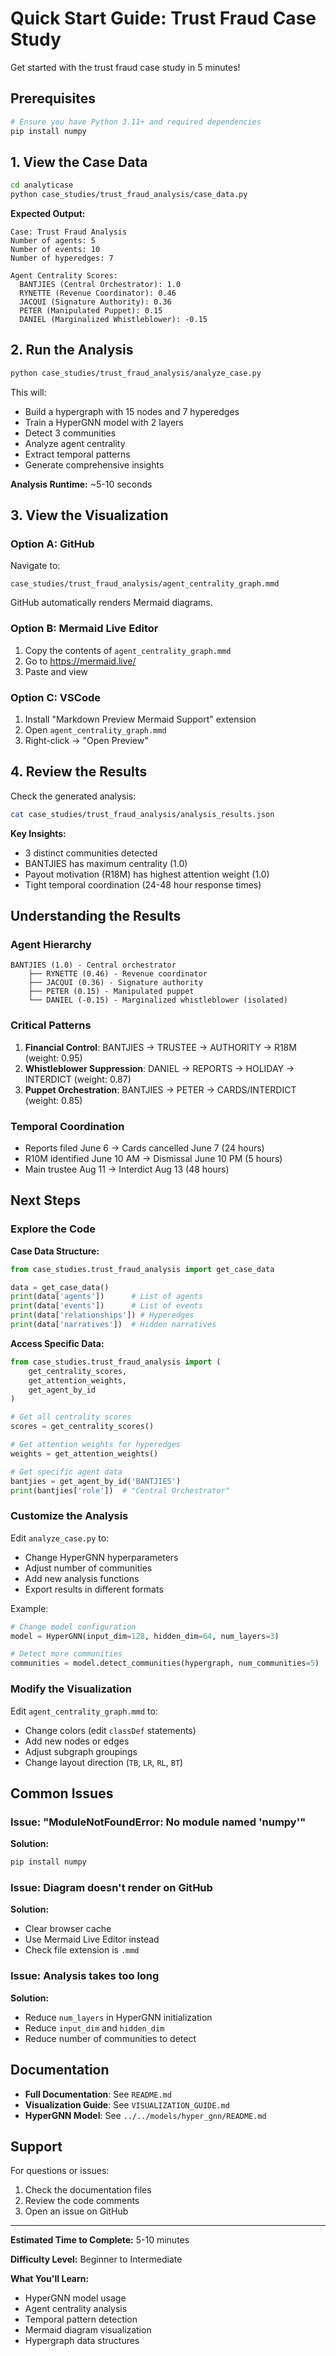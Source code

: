 # Quick Start Guide: Trust Fraud Case Study

Get started with the trust fraud case study in 5 minutes!

## Prerequisites

```bash
# Ensure you have Python 3.11+ and required dependencies
pip install numpy
```

## 1. View the Case Data

```bash
cd analyticase
python case_studies/trust_fraud_analysis/case_data.py
```

**Expected Output:**
```
Case: Trust Fraud Analysis
Number of agents: 5
Number of events: 10
Number of hyperedges: 7

Agent Centrality Scores:
  BANTJIES (Central Orchestrator): 1.0
  RYNETTE (Revenue Coordinator): 0.46
  JACQUI (Signature Authority): 0.36
  PETER (Manipulated Puppet): 0.15
  DANIEL (Marginalized Whistleblower): -0.15
```

## 2. Run the Analysis

```bash
python case_studies/trust_fraud_analysis/analyze_case.py
```

This will:
- Build a hypergraph with 15 nodes and 7 hyperedges
- Train a HyperGNN model with 2 layers
- Detect 3 communities
- Analyze agent centrality
- Extract temporal patterns
- Generate comprehensive insights

**Analysis Runtime:** ~5-10 seconds

## 3. View the Visualization

### Option A: GitHub
Navigate to:
```
case_studies/trust_fraud_analysis/agent_centrality_graph.mmd
```

GitHub automatically renders Mermaid diagrams.

### Option B: Mermaid Live Editor
1. Copy the contents of `agent_centrality_graph.mmd`
2. Go to https://mermaid.live/
3. Paste and view

### Option C: VSCode
1. Install "Markdown Preview Mermaid Support" extension
2. Open `agent_centrality_graph.mmd`
3. Right-click → "Open Preview"

## 4. Review the Results

Check the generated analysis:
```bash
cat case_studies/trust_fraud_analysis/analysis_results.json
```

**Key Insights:**
- 3 distinct communities detected
- BANTJIES has maximum centrality (1.0)
- Payout motivation (R18M) has highest attention weight (1.0)
- Tight temporal coordination (24-48 hour response times)

## Understanding the Results

### Agent Hierarchy
```
BANTJIES (1.0) - Central orchestrator
    ├── RYNETTE (0.46) - Revenue coordinator
    ├── JACQUI (0.36) - Signature authority
    ├── PETER (0.15) - Manipulated puppet
    └── DANIEL (-0.15) - Marginalized whistleblower (isolated)
```

### Critical Patterns
1. **Financial Control**: BANTJIES → TRUSTEE → AUTHORITY → R18M (weight: 0.95)
2. **Whistleblower Suppression**: DANIEL → REPORTS → HOLIDAY → INTERDICT (weight: 0.87)
3. **Puppet Orchestration**: BANTJIES → PETER → CARDS/INTERDICT (weight: 0.85)

### Temporal Coordination
- Reports filed June 6 → Cards cancelled June 7 (24 hours)
- R10M identified June 10 AM → Dismissal June 10 PM (5 hours)
- Main trustee Aug 11 → Interdict Aug 13 (48 hours)

## Next Steps

### Explore the Code

**Case Data Structure:**
```python
from case_studies.trust_fraud_analysis import get_case_data

data = get_case_data()
print(data['agents'])      # List of agents
print(data['events'])      # List of events
print(data['relationships']) # Hyperedges
print(data['narratives'])  # Hidden narratives
```

**Access Specific Data:**
```python
from case_studies.trust_fraud_analysis import (
    get_centrality_scores,
    get_attention_weights,
    get_agent_by_id
)

# Get all centrality scores
scores = get_centrality_scores()

# Get attention weights for hyperedges
weights = get_attention_weights()

# Get specific agent data
bantjies = get_agent_by_id('BANTJIES')
print(bantjies['role'])  # "Central Orchestrator"
```

### Customize the Analysis

Edit `analyze_case.py` to:
- Change HyperGNN hyperparameters
- Adjust number of communities
- Add new analysis functions
- Export results in different formats

Example:
```python
# Change model configuration
model = HyperGNN(input_dim=128, hidden_dim=64, num_layers=3)

# Detect more communities
communities = model.detect_communities(hypergraph, num_communities=5)
```

### Modify the Visualization

Edit `agent_centrality_graph.mmd` to:
- Change colors (edit `classDef` statements)
- Add new nodes or edges
- Adjust subgraph groupings
- Change layout direction (`TB`, `LR`, `RL`, `BT`)

## Common Issues

### Issue: "ModuleNotFoundError: No module named 'numpy'"
**Solution:**
```bash
pip install numpy
```

### Issue: Diagram doesn't render on GitHub
**Solution:**
- Clear browser cache
- Use Mermaid Live Editor instead
- Check file extension is `.mmd`

### Issue: Analysis takes too long
**Solution:**
- Reduce `num_layers` in HyperGNN initialization
- Reduce `input_dim` and `hidden_dim`
- Reduce number of communities to detect

## Documentation

- **Full Documentation**: See `README.md`
- **Visualization Guide**: See `VISUALIZATION_GUIDE.md`
- **HyperGNN Model**: See `../../models/hyper_gnn/README.md`

## Support

For questions or issues:
1. Check the documentation files
2. Review the code comments
3. Open an issue on GitHub

---

**Estimated Time to Complete:** 5-10 minutes

**Difficulty Level:** Beginner to Intermediate

**What You'll Learn:**
- HyperGNN model usage
- Agent centrality analysis
- Temporal pattern detection
- Mermaid diagram visualization
- Hypergraph data structures
